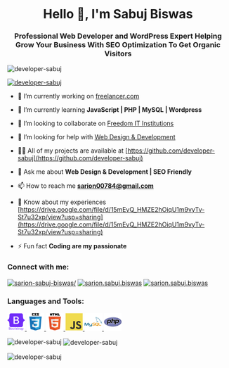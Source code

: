 <img srv="https://media.licdn.com/dms/image/v2/D5616AQEK_JYUioF9PQ/profile-displaybackgroundimage-shrink_350_1400/B56ZhhKGqiHkAc-/0/1753976700085?e=1756944000&v=beta&t=CpCS-AWz6_2NsVNCVC3U6byLRGaRvdkPn4nvj2binqU">
<h1 align="center">Hello 👋, I'm Sabuj Biswas</h1>
<h3 align="center">Professional Web Developer and WordPress Expert Helping Grow Your Business With SEO Optimization To Get Organic Visitors</h3>

<p align="left"> <img src="https://komarev.com/ghpvc/?username=developer-sabuj&label=Profile%20views&color=0e75b6&style=flat" alt="developer-sabuj" /> </p>

<p align="left"> <a href="https://github.com/ryo-ma/github-profile-trophy"><img src="https://github-profile-trophy.vercel.app/?username=developer-sabuj" alt="developer-sabuj" /></a> </p>

- 🔭 I’m currently working on [freelancer.com](https://www.freelancer.com/u/sarion)

- 🌱 I’m currently learning **JavaScript | PHP | MySQL | Wordpress**

- 👯 I’m looking to collaborate on [Freedom IT Institutions](https://freedomitinstitutions.com/)

- 🤝 I’m looking for help with [Web Design & Development](https://www.linkedin.com/in/sarion-sabuj-biswas/)

- 👨‍💻 All of my projects are available at [https://github.com/developer-sabuj](https://github.com/developer-sabuj)

- 💬 Ask me about **Web Design & Development | SEO Friendly**

- 📫 How to reach me **sarion00784@gmail.com**

- 📄 Know about my experiences [https://drive.google.com/file/d/15mEvQ_HMZE2hOiqU1m9vyTv-St7u32xp/view?usp=sharing](https://drive.google.com/file/d/15mEvQ_HMZE2hOiqU1m9vyTv-St7u32xp/view?usp=sharing)

- ⚡ Fun fact **Coding are my passionate**

<h3 align="left">Connect with me:</h3>
<p align="left">
<a href="https://linkedin.com/in/sarion-sabuj-biswas/" target="blank"><img align="center" src="https://raw.githubusercontent.com/rahuldkjain/github-profile-readme-generator/master/src/images/icons/Social/linked-in-alt.svg" alt="sarion-sabuj-biswas/" height="30" width="40" /></a>
<a href="https://fb.com/sarion.sabuj.biswas" target="blank"><img align="center" src="https://raw.githubusercontent.com/rahuldkjain/github-profile-readme-generator/master/src/images/icons/Social/facebook.svg" alt="sarion.sabuj.biswas" height="30" width="40" /></a>
<a href="https://instagram.com/sarion.sabuj.biswas" target="blank"><img align="center" src="https://raw.githubusercontent.com/rahuldkjain/github-profile-readme-generator/master/src/images/icons/Social/instagram.svg" alt="sarion.sabuj.biswas" height="30" width="40" /></a>
</p>

<h3 align="left">Languages and Tools:</h3>
<p align="left"> <a href="https://getbootstrap.com" target="_blank" rel="noreferrer"> <img src="https://raw.githubusercontent.com/devicons/devicon/master/icons/bootstrap/bootstrap-plain-wordmark.svg" alt="bootstrap" width="40" height="40"/> </a> <a href="https://www.w3schools.com/css/" target="_blank" rel="noreferrer"> <img src="https://raw.githubusercontent.com/devicons/devicon/master/icons/css3/css3-original-wordmark.svg" alt="css3" width="40" height="40"/> </a> <a href="https://www.w3.org/html/" target="_blank" rel="noreferrer"> <img src="https://raw.githubusercontent.com/devicons/devicon/master/icons/html5/html5-original-wordmark.svg" alt="html5" width="40" height="40"/> </a> <a href="https://developer.mozilla.org/en-US/docs/Web/JavaScript" target="_blank" rel="noreferrer"> <img src="https://raw.githubusercontent.com/devicons/devicon/master/icons/javascript/javascript-original.svg" alt="javascript" width="40" height="40"/> </a> <a href="https://www.mysql.com/" target="_blank" rel="noreferrer"> <img src="https://raw.githubusercontent.com/devicons/devicon/master/icons/mysql/mysql-original-wordmark.svg" alt="mysql" width="40" height="40"/> </a> <a href="https://www.php.net" target="_blank" rel="noreferrer"> <img src="https://raw.githubusercontent.com/devicons/devicon/master/icons/php/php-original.svg" alt="php" width="40" height="40"/> </a> </p>

<p><img align="left" src="https://github-readme-stats.vercel.app/api/top-langs?username=developer-sabuj&show_icons=true&locale=en&layout=compact" alt="developer-sabuj" /></p>

<p>&nbsp;<img align="center" src="https://github-readme-stats.vercel.app/api?username=developer-sabuj&show_icons=true&locale=en" alt="developer-sabuj" /></p>

<p><img align="center" src="https://github-readme-streak-stats.herokuapp.com/?user=developer-sabuj&" alt="developer-sabuj" /></p>
